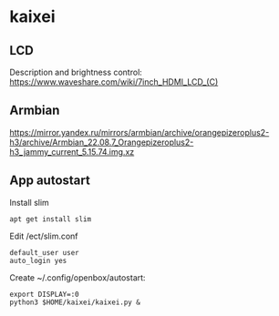 # kaixei

## LCD

Description and brightness control: https://www.waveshare.com/wiki/7inch_HDMI_LCD_(C)

## Armbian

https://mirror.yandex.ru/mirrors/armbian/archive/orangepizeroplus2-h3/archive/Armbian_22.08.7_Orangepizeroplus2-h3_jammy_current_5.15.74.img.xz


## App autostart

Install slim

    apt get install slim

Edit /ect/slim.conf

    default_user user
    auto_login yes

Create  ~/.config/openbox/autostart:

    export DISPLAY=:0
    python3 $HOME/kaixei/kaixei.py &

